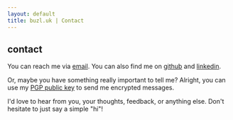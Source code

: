 ```yaml
---
layout: default
title: buzl.uk | Contact
---
```

## contact
You can reach me via [email](mailto:kaangiray26@protonmail.com). You can also find me on [github](https://github.com/kaangiray26) and [linkedin](https://www.linkedin.com/in/kaangiray26/).

Or, maybe you have something really important to tell me? Alright, you can use my [PGP public key](https://keys.openpgp.org/vks/v1/by-fingerprint/540F917D4C350112D6B180B5F7F01DE9D67AF192) to send me encrypted messages.

I'd love to hear from you, your thoughts, feedback, or anything else. Don't hesitate to just say a simple "hi"!
